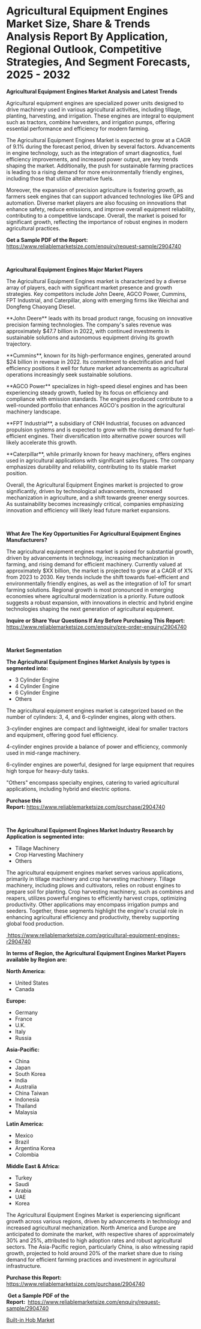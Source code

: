 <p><h1>Agricultural Equipment Engines Market Size, Share & Trends Analysis Report By Application, Regional Outlook, Competitive Strategies, And Segment Forecasts, 2025 - 2032</h1></p><p><strong>Agricultural Equipment Engines Market Analysis and Latest Trends</strong></p>
<p><p>Agricultural equipment engines are specialized power units designed to drive machinery used in various agricultural activities, including tillage, planting, harvesting, and irrigation. These engines are integral to equipment such as tractors, combine harvesters, and irrigation pumps, offering essential performance and efficiency for modern farming. </p><p>The Agricultural Equipment Engines Market is expected to grow at a CAGR of 9.1% during the forecast period, driven by several factors. Advancements in engine technology, such as the integration of smart diagnostics, fuel efficiency improvements, and increased power output, are key trends shaping the market. Additionally, the push for sustainable farming practices is leading to a rising demand for more environmentally friendly engines, including those that utilize alternative fuels. </p><p>Moreover, the expansion of precision agriculture is fostering growth, as farmers seek engines that can support advanced technologies like GPS and automation. Diverse market players are also focusing on innovations that enhance safety, reduce emissions, and improve overall equipment reliability, contributing to a competitive landscape. Overall, the market is poised for significant growth, reflecting the importance of robust engines in modern agricultural practices.</p></p>
<p><strong>Get a Sample PDF of the Report:&nbsp;</strong> <a href="https://www.reliablemarketsize.com/enquiry/request-sample/2904740?utm_campaign=3382&utm_medium=2&utm_source=Github&utm_content=ia&utm_term=12032025&utm_id=agricultural-equipment-engines">https://www.reliablemarketsize.com/enquiry/request-sample/2904740</a></p>
<p>&nbsp;</p>
<p><strong>Agricultural Equipment Engines Major Market Players</strong></p>
<p><p>The Agricultural Equipment Engines market is characterized by a diverse array of players, each with significant market presence and growth strategies. Key competitors include John Deere, AGCO Power, Cummins, FPT Industrial, and Caterpillar, along with emerging firms like Weichai and Dongfeng Chaoyang Diesel.</p><p>**John Deere** leads with its broad product range, focusing on innovative precision farming technologies. The company's sales revenue was approximately $47.7 billion in 2022, with continued investments in sustainable solutions and autonomous equipment driving its growth trajectory.</p><p>**Cummins**, known for its high-performance engines, generated around $24 billion in revenue in 2022. Its commitment to electrification and fuel efficiency positions it well for future market advancements as agricultural operations increasingly seek sustainable solutions.</p><p>**AGCO Power** specializes in high-speed diesel engines and has been experiencing steady growth, fueled by its focus on efficiency and compliance with emission standards. The engines produced contribute to a well-rounded portfolio that enhances AGCO's position in the agricultural machinery landscape.</p><p>**FPT Industrial**, a subsidiary of CNH Industrial, focuses on advanced propulsion systems and is expected to grow with the rising demand for fuel-efficient engines. Their diversification into alternative power sources will likely accelerate this growth.</p><p>**Caterpillar**, while primarily known for heavy machinery, offers engines used in agricultural applications with significant sales figures. The company emphasizes durability and reliability, contributing to its stable market position.</p><p>Overall, the Agricultural Equipment Engines market is projected to grow significantly, driven by technological advancements, increased mechanization in agriculture, and a shift towards greener energy sources. As sustainability becomes increasingly critical, companies emphasizing innovation and efficiency will likely lead future market expansions.</p></p>
<p>&nbsp;</p>
<p><strong>What Are The Key Opportunities For Agricultural Equipment Engines Manufacturers?</strong></p>
<p><p>The agricultural equipment engines market is poised for substantial growth, driven by advancements in technology, increasing mechanization in farming, and rising demand for efficient machinery. Currently valued at approximately $XX billion, the market is projected to grow at a CAGR of X% from 2023 to 2030. Key trends include the shift towards fuel-efficient and environmentally friendly engines, as well as the integration of IoT for smart farming solutions. Regional growth is most pronounced in emerging economies where agricultural modernization is a priority. Future outlook suggests a robust expansion, with innovations in electric and hybrid engine technologies shaping the next generation of agricultural equipment.</p></p>
<p><strong>Inquire or Share Your Questions If Any Before Purchasing This Report:</strong> <a href="https://www.reliablemarketsize.com/enquiry/pre-order-enquiry/2904740?utm_campaign=3382&utm_medium=2&utm_source=Github&utm_content=ia&utm_term=12032025&utm_id=agricultural-equipment-engines">https://www.reliablemarketsize.com/enquiry/pre-order-enquiry/2904740</a></p>
<p>&nbsp;</p>
<p><strong>Market Segmentation</strong></p>
<p><strong>The Agricultural Equipment Engines Market Analysis by types is segmented into:</strong></p>
<p><ul><li>3 Cylinder Engine</li><li>4 Cylinder Engine</li><li>6 Cylinder Engine</li><li>Others</li></ul></p>
<p><p>The agricultural equipment engines market is categorized based on the number of cylinders: 3, 4, and 6-cylinder engines, along with others. </p><p>3-cylinder engines are compact and lightweight, ideal for smaller tractors and equipment, offering good fuel efficiency. </p><p>4-cylinder engines provide a balance of power and efficiency, commonly used in mid-range machinery. </p><p>6-cylinder engines are powerful, designed for large equipment that requires high torque for heavy-duty tasks. </p><p>"Others" encompass specialty engines, catering to varied agricultural applications, including hybrid and electric options.</p></p>
<p><strong>Purchase this Report:&nbsp;</strong><a href="https://www.reliablemarketsize.com/purchase/2904740?utm_campaign=3382&utm_medium=2&utm_source=Github&utm_content=ia&utm_term=12032025&utm_id=agricultural-equipment-engines">https://www.reliablemarketsize.com/purchase/2904740</a></p>
<p>&nbsp;</p>
<p><strong>The Agricultural Equipment Engines Market Industry Research by Application is segmented into:</strong></p>
<p><ul><li>Tillage Machinery</li><li>Crop Harvesting Machinery</li><li>Others</li></ul></p>
<p><p>The agricultural equipment engines market serves various applications, primarily in tillage machinery and crop harvesting machinery. Tillage machinery, including plows and cultivators, relies on robust engines to prepare soil for planting. Crop harvesting machinery, such as combines and reapers, utilizes powerful engines to efficiently harvest crops, optimizing productivity. Other applications may encompass irrigation pumps and seeders. Together, these segments highlight the engine's crucial role in enhancing agricultural efficiency and productivity, thereby supporting global food production.</p></p>
<p><a href="https://www.reliablemarketsize.com/agricultural-equipment-engines-r2904740?utm_campaign=3382&utm_medium=2&utm_source=Github&utm_content=ia&utm_term=12032025&utm_id=agricultural-equipment-engines">&nbsp;https://www.reliablemarketsize.com/agricultural-equipment-engines-r2904740</a></p>
<p><strong>In terms of Region, the Agricultural Equipment Engines Market Players available by Region are:</strong></p>
<p>
    <p> <strong> North America: </strong>
        <ul>
            <li>United States</li>
            <li>Canada</li>
        </ul>
        </p> 
    <p> <strong> Europe: </strong>
        <ul>
            <li>Germany</li>
            <li>France</li>
            <li>U.K.</li>
            <li>Italy</li>
            <li>Russia</li>
        </ul>
        </p> 
    <p> <strong> Asia-Pacific: </strong>
        <ul>
            <li>China</li>
            <li>Japan</li>
            <li>South Korea</li>
            <li>India</li>
            <li>Australia</li>
            <li>China Taiwan</li>
            <li>Indonesia</li>
            <li>Thailand</li>
            <li>Malaysia</li>
        </ul>
        </p> 
    <p> <strong> Latin America: </strong>
        <ul>
            <li>Mexico</li>
            <li>Brazil</li>
            <li>Argentina Korea</li>
            <li>Colombia</li>
        </ul>
        </p> 
    <p> <strong> Middle East & Africa: </strong>
        <ul>
            <li>Turkey</li>
            <li>Saudi</li>
            <li>Arabia</li>
            <li>UAE</li>
            <li>Korea</li>
        </ul>
    </p>
    </p>
<p><p>The Agricultural Equipment Engines Market is experiencing significant growth across various regions, driven by advancements in technology and increased agricultural mechanization. North America and Europe are anticipated to dominate the market, with respective shares of approximately 30% and 25%, attributed to high adoption rates and robust agricultural sectors. The Asia-Pacific region, particularly China, is also witnessing rapid growth, projected to hold around 20% of the market share due to rising demand for efficient farming practices and investment in agricultural infrastructure.</p></p>
<p><strong>Purchase this Report: </strong><a href="https://www.reliablemarketsize.com/purchase/2904740?utm_campaign=3382&utm_medium=2&utm_source=Github&utm_content=ia&utm_term=12032025&utm_id=agricultural-equipment-engines">https://www.reliablemarketsize.com/purchase/2904740</a></p>
<p>&nbsp;<strong>Get a Sample PDF of the Report:&nbsp;&nbsp;</strong><a href="https://www.reliablemarketsize.com/enquiry/request-sample/2904740?utm_campaign=3382&utm_medium=2&utm_source=Github&utm_content=ia&utm_term=12032025&utm_id=agricultural-equipment-engines">https://www.reliablemarketsize.com/enquiry/request-sample/2904740</a></p>
<p><strong></strong></p>
<p><p><a href="https://github.com/rosalinebhakta48/Market-Research-Report-List-1/blob/main/built-in-hob-market.md?utm_campaign=3382&utm_medium=2&utm_source=Github&utm_content=ia&utm_term=12032025&utm_id=agricultural-equipment-engines">Built-in Hob Market</a></p></p>